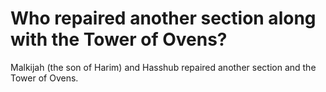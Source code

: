 # Who repaired another section along with the Tower of Ovens?

Malkijah (the son of Harim) and Hasshub repaired another section and the Tower of Ovens.
